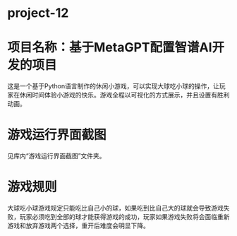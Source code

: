 # project-12

# 项目名称：基于MetaGPT配置智谱AI开发的项目

这是一个基于Python语言制作的休闲小游戏，可以实现大球吃小球的操作，让玩家在休闲时间体验小游戏的快乐。游戏全程以可视化的方式展示，并且设置有胜利动画。

# 游戏运行界面截图

见库内“游戏运行界面截图”文件夹。

# 游戏规则

大球吃小球游戏规定只能吃比自己小的球，如果吃到比自己大的球就会导致游戏失败，玩家必须吃到全部的球才能获得游戏的成功，玩家如果游戏失败将会面临重新游戏和放弃游戏两个选择，重开后难度会明显下降。


